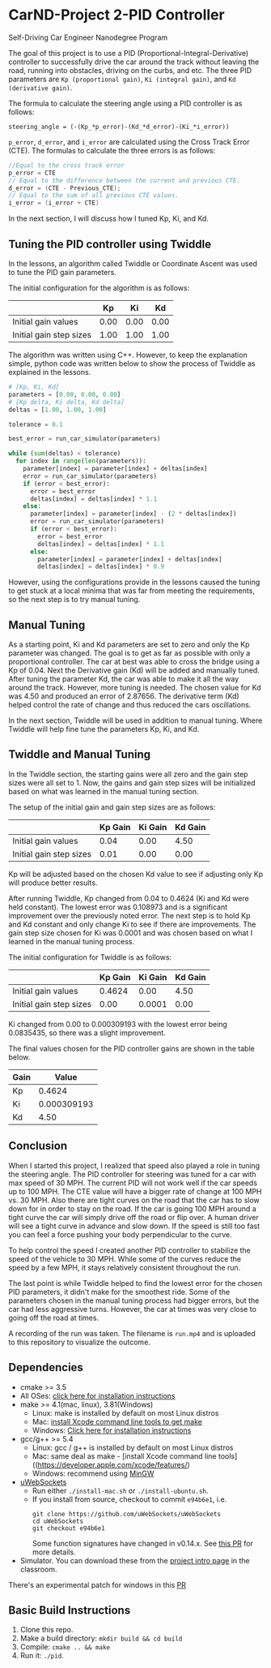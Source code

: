# CarND-Project 2-PID Controller
Self-Driving Car Engineer Nanodegree Program

The goal of this project is to use a PID (Proportional-Integral-Derivative) controller to successfully drive the car around the track without leaving the road, running into obstacles, driving on the curbs, and etc.  The three PID parameters are `Kp (proportional gain)`, `Ki (integral gain)`, and `Kd (derivative gain)`.

The formula to calculate the steering angle using a PID controller is as follows:

`steering_angle = (-(Kp_*p_error)-(Kd_*d_error)-(Ki_*i_error))`

 `p_error`, `d_error`, and `i_error` are calculated using the Cross Track Error (CTE).
 The formulas to calculate the three errors is as follows:

```C
//Equal to the cross track error
p_error = CTE
// Equal to the difference between the current and previous CTE.
d_error = (CTE - Previous_CTE);
// Equal to the sum of all previous CTE values.
i_error = (i_error + CTE)
```
In the next section, I will discuss how I tuned Kp, Ki, and Kd.

## Tuning the PID controller using Twiddle

In the lessons, an algorithm called Twiddle or Coordinate Ascent was used to tune the PID gain parameters.

The initial configuration for the algorithm is as follows:

|   | Kp  | Ki | Kd  |
|---|---|---|---|
| Initial gain values  | 0.00  | 0.00  | 0.00  |
| Initial gain step sizes  | 1.00  | 1.00  | 1.00  |

The algorithm was written using C++.  However, to keep the explanation simple, python code was written below to show the process of Twiddle as explained in the lessons.

```python
# [Kp, Ki, Kd]
parameters = [0.00, 0.00, 0.00]
# [Kp delta, Ki delta, Kd delta]
deltas = [1.00, 1.00, 1.00]

tolerance = 0.1

best_error = run_car_simulator(parameters)

while (sum(deltas) < tolerance)
  for index in range(len(parameters)):
    parameter[index] = parameter[index] + deltas[index]
    error = run_car_simulator(parameters)
    if (error < best_error):
      error = best_error
      deltas[index] = deltas[index] * 1.1
    else:
      parameter[index] = parameter[index] - (2 * deltas[index])
      error = run_car_simulator(parameters)
      if (error < best_error):
        error = best_error
        deltas[index] = deltas[index] * 1.1
      else:
        parameter[index] = parameter[index] + deltas[index]
        deltas[index] = deltas[index] * 0.9
```

However, using the configurations provide in the lessons caused the tuning to get stuck at a local minima that was far from meeting the requirements, so the next step is to try manual tuning.

## Manual Tuning

As a starting point, Ki and Kd parameters are set to zero and only the Kp parameter was changed.  The goal is to get as far as possible with only a proportional controller. The car at best was able to cross the bridge using a Kp of 0.04.  Next the Derivative gain (Kd) will be added and manually tuned.  After tuning the parameter Kd, the car was able to make it all the way around the track. However, more tuning is needed. The chosen value for Kd was 4.50 and produced an error of 2.87656. The derivative term (Kd) helped control the rate of change and thus reduced the cars oscillations.

In the next section, Twiddle will be used in addition to manual tuning.  Where Twiddle will help fine tune the parameters Kp, Ki, and Kd.

## Twiddle and Manual Tuning

In the Twiddle section, the starting gains were all zero and the gain step sizes were all set to 1. Now, the gains and gain step sizes will be initialized based on what was learned in the manual tuning section.

The setup of the initial gain and gain step sizes are as follows:

|   | Kp Gain  | Ki Gain | Kd Gain  |
|---|---|---|---|
| Initial gain values  | 0.04  | 0.00  | 4.50  |
| Initial gain step sizes  | 0.01  | 0.00  | 0.00  |

Kp will be adjusted based on the chosen Kd value to see if adjusting only Kp will produce better results.

After running Twiddle, Kp changed from 0.04 to 0.4624 (Ki and Kd were held constant).  The lowest error was 0.108973 and is a significant improvement over the previously noted error.  The next step is to hold Kp and Kd constant and only change Ki to see if there are improvements.  The gain step size chosen for Ki was 0.0001 and was chosen based on what I learned in the manual tuning process.  

The initial configuration for Twiddle is as follows:

|   | Kp Gain  | Ki Gain | Kd Gain  |
|---|---|---|---|
| Initial gain values  | 0.4624  | 0.00  | 4.50  |
| Initial gain step sizes  | 0.00  | 0.0001  | 0.00  |

Ki changed from 0.00 to 0.000309193 with the lowest error being 0.0835435, so there was a slight improvement.  

The final values chosen for the PID controller gains are shown in the table below.

| Gain  | Value  |
|---|---|
| Kp  | 0.4624  |
| Ki  | 0.000309193  |
| Kd  | 4.50  |

## Conclusion

When I started this project, I realized that speed also played a role in tuning the steering angle.  The PID controller for steering was tuned for a car with max speed of 30 MPH.  The current PID will not work well if the car speeds up to 100 MPH.  The CTE value will have a bigger rate of change at 100 MPH vs. 30 MPH.  Also there are tight curves on the road that the car has to slow down for in order to stay on the road.  If the car is going 100 MPH around a tight curve the car will simply drive off the road or flip over.  A human driver will see a tight curve in advance and slow down. If the speed is still too fast you can feel a force pushing your body perpendicular to the curve.

To help control the speed I created another PID controller to stabilize the speed of the vehicle to 30 MPH.  While some of the curves reduce the speed by a few MPH, it stays relatively consistent throughout the run.

The last point is while Twiddle helped to find the lowest error for the chosen PID parameters, it didn't make for the smoothest ride. Some of the parameters chosen in the manual tuning process had bigger errors, but the car had less aggressive turns.  However, the car at times was very close to going off the road at times.

A recording of the run was taken.  The filename is `run.mp4` and is uploaded to this repository to visualize the outcome.


## Dependencies

* cmake >= 3.5
 * All OSes: [click here for installation instructions](https://cmake.org/install/)
* make >= 4.1(mac, linux), 3.81(Windows)
  * Linux: make is installed by default on most Linux distros
  * Mac: [install Xcode command line tools to get make](https://developer.apple.com/xcode/features/)
  * Windows: [Click here for installation instructions](http://gnuwin32.sourceforge.net/packages/make.htm)
* gcc/g++ >= 5.4
  * Linux: gcc / g++ is installed by default on most Linux distros
  * Mac: same deal as make - [install Xcode command line tools]((https://developer.apple.com/xcode/features/)
  * Windows: recommend using [MinGW](http://www.mingw.org/)
* [uWebSockets](https://github.com/uWebSockets/uWebSockets)
  * Run either `./install-mac.sh` or `./install-ubuntu.sh`.
  * If you install from source, checkout to commit `e94b6e1`, i.e.
    ```
    git clone https://github.com/uWebSockets/uWebSockets
    cd uWebSockets
    git checkout e94b6e1
    ```
    Some function signatures have changed in v0.14.x. See [this PR](https://github.com/udacity/CarND-MPC-Project/pull/3) for more details.
* Simulator. You can download these from the [project intro page](https://github.com/udacity/self-driving-car-sim/releases) in the classroom.

There's an experimental patch for windows in this [PR](https://github.com/udacity/CarND-PID-Control-Project/pull/3)

## Basic Build Instructions

1. Clone this repo.
2. Make a build directory: `mkdir build && cd build`
3. Compile: `cmake .. && make`
4. Run it: `./pid`.
